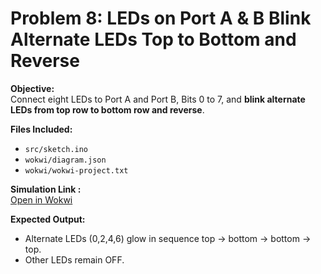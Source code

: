 # Problem 8: LEDs on Port A & B Blink Alternate LEDs Top to Bottom and Reverse

**Objective:**  
Connect eight LEDs to Port A and Port B, Bits 0 to 7, and **blink alternate LEDs from top row to bottom row and reverse**.

**Files Included:**  
- `src/sketch.ino`  
- `wokwi/diagram.json`  
- `wokwi/wokwi-project.txt`  

**Simulation Link :**  
[Open in Wokwi](https://wokwi.com/projects/443688088392735745)

**Expected Output:**  
- Alternate LEDs (0,2,4,6) glow in sequence top → bottom → bottom → top.  
- Other LEDs remain OFF.
